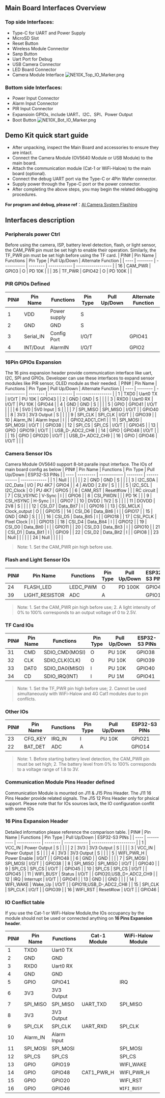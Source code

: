 

## **Main Board Interfaces Overview**


### Top side Interfaces:
- Type-C for UART and Power Supply
- MicroSD Slot
- Reset Button
- Wireless Module Connector
- Sanp Button
- Uart Port for Debug
- USB Camera  Connector
- LED Board Connector
- Camera Module Interface
![NE10X_Top_IO_Marker.png](/img/Hardware_Guide\Edge_AI_Camera/HardwareConnection/NE10X_Top_IO_Marker.png)


### Bottom side Interfaces:
- Power Input Connector
- Alarm Input Connector
- PIR Input Connector
- Expansioin GPIOs, include UART、I2C、SPI、Power Output
- Boot Button
![NE10X_Bot_IO_Marker.png](/img/Hardware_Guide/Edge_AI_Camera/HardwareConnection/NE10X_Bot_IO_Marker.png)

## **Demo Kit quick start guide**

- After unpacking, inspect the Main Board and accessories to ensure they are intact.
- Connect the Camera Module (OV5640 Module or USB Module) to the main board.
- Attach the communication module (Cat-1 or WiFi-Halow) to the main board (optional).
- Connect the debug UART port via the Type-C or 4Pin Wafer connector.
- Supply power through the Type-C port or the power connector.
- After completing the above steps, you may begin the related debugging procedures.


 **For program and debug, please ref**：[AI Camera System Flashing](../Software%20Guide/System%20Flashing%20and%20Initialization)

## **Interfaces description**

### Peripherals power Ctrl
Before using the camera, ISP, battery level detection, flash, or light sensor, the CAM_PWR pin must be set high to enable their operation. Similarly, the TF_PWR pin must be set high before using the TF card.
| PIN# | Pin Name | Functions   | Pin Type | Pull Up/Down | Alternate Function |
| ---- | -------- | ----------- | -------- | ------------ | ------------------ |
| 16   | CAM_PWR  | GPIO3       | O        | PD 10K       |                    |
| 35   | TF_PWR   | GPIO42      | O        | PD 100K      |                    |

### PIR GPIOs Defined
| PIN# | Pin Name | Functions   | Pin Type | Pull Up/Down | Alternate Function |
| ---- | -------- | ----------- | -------- | ------------ | ------------------ |
| 1    | VDD      | Power supply| S        |              |                    |
| 2    | GND      | GND         | S        |              |                    |
| 3    | Serial_IN| Config Port | I/O/T    |              | GPIO41             |
| 4    | INT/Dout | AlarmIN     | I/O/T    |              | GPIO2              |

### 16Pin GPIOs Expansion
The 16 pins expansion header provide communication interface like uart, I2C,  SPI and GPIOs. Developer can use these interfaces to expand sensor modules like PIR sensor, OLED module as their needed.
| PIN# | Pin Name | Functions   | Pin Type | Pull Up/Down | Alternate Function |
| ---- | -------- | ----------- | -------- | ------------ | ------------------ |
| 1    | TXD0     | Uart0 TX    | I/O/T    | PU 10K       | GPIO43             |
| 2    | GND      | GND         | S        |              |                    |
| 3    | RXD0     | Uart0 RX    | I/O/T    | PU 10K       | GPIO44             |
| 4    | GND      | GND         | S        |              |                    |
| 5    | GPIO     | GPIO41      | I/O/T    |              |                    |
| 6    | 5V0      | 5V0 Input   | S        |              |                    |
| 7    | SPI_MISO | SPI_MISO    | I/O/T    |              | GPIO40             |
| 8    | 3V3      | 3V3 Output  | S        |              |                    |
| 9    | SPI_CLK  | SPI_CLK     | I/O/T    |              | GPIO39             |
| 10   | Alarm_IN | Alarm Input | I        |              | GPIO2,ADC1_CH1     |
| 11   | SPI_MOSI | SPI_MOSI    | I/O/T    |              | GPIO38             |
| 12   | SPI_CS   | SPI_CS      | I/O/T    |              | GPIO45             |
| 13   | GPIO     | GPIO19      | I/O/T    |              | USB_D-,ADC2_CH8    |
| 14   | GPIO     | GPIO48      | I/O/T    |              |                    |
| 15   | GPIO     | GPIO20      | I/O/T    |              | USB_D+,ADC2_CH9    |
| 16   | GPIO     | GPIO46      | I/O/T    |              |                    |

### Camera Sensor IOs
Camera Module OV5640 support 8-bit paralle input interface. The IOs of main board config as below
| PIN# | Pin Name  | Functions    | Pin Type | Pull Up/Down | ESP32-S3 PINs |
| ---- | --------- | ------------ | -------- | ------------ | ------------- |
| 1    | Null      |              |          |              |               |
| 2    | GND       | GND          | S        |              |               |
| 3    | I2C_SDA   | I2C_Data     | I/O      | PU 4K7       | GPIO4         |
| 4    | AVDD      | 2.8V         | S        |              |               |
| 5    | I2C_SCL   | I2C_Clock    | O        | PU 4K7       | GPIO5         |
| 6    | CAM_RST   | Reset#low    |          |              | RC circuit    |
| 7    | CSI_VSYNC | V-Sync       | I        |              | GPIO6         |
| 8    | CSI_PWDN  |              |          | PD 1K        |               |
| 9    | CSI_HSYNC | H-Sync       | I        |              | GPIO7         |
| 10   | DVDD      | 1V2          | S        |              |               |
| 11   | DOVDD     | 2V8          | S        |              |               |
| 12   | CSI_D7    | Data_Bit7    | I        |              | GPIO16        |
| 13   | CSI_MCLK  | Clock_output | O        |              | GPIO15        |
| 14   | CSI_D6    | Data_Bit6    | I        |              | GPIO17        |
| 15   | GND       | GND          | S        |              |               |
| 16   | CSI_D5    | Data_Bit5    | I        |              | GPIO18        |
| 17   | CSI_PCLK  | Pixel Clock  | I        |              | GPIO13        |
| 18   | CSI_D4    | Data_Bit4    | I        |              | GPIO12        |
| 19   | CSI_D0    | Data_Bit0    | I        |              | GPIO11        |
| 20   | CSI_D3    | Data_Bit3    | I        |              | GPIO10        |
| 21   | CSI_D1    | Data_Bit1    | I        |              | GPIO9         |
| 22   | CSI_D2    | Data_Bit2    | I        |              | GPIO8         |
| 23   | Null      |              |          |              |               |
| 24   | Null      |              |          |              |               |
> Note: 1. Set the CAM_PWR pin high before use. 

### Flash and Light Sensor IOs
| PIN# | Pin Name       | Functions    | Pin Type | Pull Up/Down | ESP32-S3 PINs |
| ---- | -------------- | ------------ | -------- | ------------ | ------------- |
| 24   | FLASH_LED      | LEDC_PWM     | O        | PD 100K      | GPIO47        |
| 39   | LIGHT_RESISTOR | ADC          | A        |              | GPIO1         |
> Note: 1. Set the CAM_PWR pin high before use; 2. A light intensity of 0% to 100% corresponds to an output voltage of 0 to 2.5V.

### TF Card IOs
| PIN# | Pin Name  | Functions       | Pin Type | Pull Up/Down | ESP32-S3 PINs |
| ---- | --------- | --------------- | -------- | ------------ | ------------- |
| 31   | CMD       | SDIO_CMD(MOSI)  | O        | PU 10K       | GPIO38        |
| 32   | CLK       | SDIO_CLK(CLK)   | O        | PU 10K       | GPIO39        |
| 33   | DAT0      | SDIO_DA0(MISO)  | I        | PU 10K       | GPIO40        |
| 34   | CD        | SDIO_IRQ(INT)   | I        | PU 1M        | GPIO41        |
> Note: 1. Set the TF_PWR pin high before use; 2. Cannot be used simultaneously with WiFi-Halow and 4G Cat1 modules due to pin conflicts.

### Other IOs
| PIN# | Pin Name  | Functions    | Pin Type | Pull Up/Down | ESP32-S3 PINs |
| ---- | --------- | ------------ | -------- | ------------ | ------------- |
| 23   | CFG_KEY   | IRQ_IN       | I        | PU 10K       | GPIO21        |
| 22   | BAT_DET   | ADC          | A        |              | GPIO14        |
> Note: 1. Before starting battery level detection, the CAM_PWR pin must be set high; 2. The battery level from 0% to 100% corresponds to a voltage range of 1.8 to 3V.

### Communication Module Pins Header defined

Communication Module is mounted on J11 & J15  Pins Header.  The J11 16 Pins Header provide related signals. The J15 12 Pins Header only for phsical support.
Please note that for IOs sources lack, the IO configuration conflit with some IOs 

### 16 Pins Expansion  Header

Detailed information please reference the comparison table.
| PIN# | Pin Name   | Functions    | Pin Type | Pull Up/Down | ESP32-S3 PINs          |
| ---- | ---------- | ------------ | -------- | ------------ | ---------------------- |
| 1    | VCC_IN     | Power Output | S        |              |                        |
| 2    | 3V3        | 3V3 Output   | S        |              |                        |
| 3    | VCC_IN     | Power Output | S        |              |                        |
| 4    | 3V3        | 3V3 Output   | S        |              |                        |
| 5    | WIFI_PWR_H | Power Enable | I/O/T    |              | GPIO48                 |
| 6    | GND        |              | GND      |              |                        |
| 7    | SPI_MOSI   | SPI_MOSI     | I/O/T    |              | GPIO38                 |
| 8    | SPI_MISO   | SPI_MISO     | I/O/T    |              | GPIO40                 |
| 9    | SPI_CS     | SPI_CS       | I/O/T    |              | GPIO45                 |
| 10   | SPI_CS     | SPI_CS       | I/O/T    |              | GPIO45                 |
| 11   | WIFI_BUSY  | Status       | I/O/T    |              | GPIO20,USB_D+,ADC2_CH9 |
| 12   | IRQ        | Interrupt    | I/O/T    |              | GPIO41                 |
| 13   | GND        |              | GND      |              |                        |
| 14   | WIFI_WAKE  | Wake_Up      | I/O/T    |              | GPIO19,USB_D-,ADC2_CH8 |
| 15   | SPI_CLK    | SPI_CLK      | I/O/T    |              | GPIO39                 |
| 16   | WIFI_RST   | Reset#low    | I/O/T    |              | GPIO46                 |

### IO Conflict table

  If you use the Cat-1 or WiFi-Halow Module,the IOs occupancy by the module should not be used or connected anything on **16 Pins Expansion header**. 

| PIN# | Pin Name | Functions   | Cat-1 Module | WiFi-Halow Module |
| ---- | -------- | ----------- | ------------ | ----------------- |
| 1    | TXD0     | Uart0 TX    |              |                   |
| 2    | GND      | GND         |              |                   |
| 3    | RXD0     | Uart0 RX    |              |                   |
| 4    | GND      | GND         |              |                   |
| 5    | GPIO     | GPIO41      |              | IRQ               |
| 6    | 3V3      | 3V3 Output  |              |                   |
| 7    | SPI_MISO | SPI_MISO    | UART_TXD     | SPI_MISO          |
| 8    | 3V3      | 3V3 Output  |              |                   |
| 9    | SPI_CLK  | SPI_CLK     | UART_RXD     | SPI_CLK           |
| 10   | Alarm_IN | Alarm Input |              |                   |
| 11   | SPI_MOSI | SPI_MOSI    |              | SPI_MOSI          |
| 12   | SPI_CS   | SPI_CS      |              | SPI_CS            |
| 13   | GPIO     | GPIO19      |              | WIFI_WAKE         |
| 14   | GPIO     | GPIO48      | CAT1_PWR_H   | WIFI_PWR_H        |
| 15   | GPIO     | GPIO20      |              | WIFI_RST          |
| 16   | GPIO     | GPIO46      |              | `WIFI_BUSY`       |
